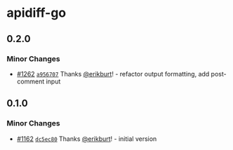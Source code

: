# apidiff-go

## 0.2.0

### Minor Changes

- [#1262](https://github.com/smartcontractkit/.github/pull/1262)
  [`a956707`](https://github.com/smartcontractkit/.github/commit/a9567075379b70fd59d7f71e3afdf0d5d58d6d9d)
  Thanks [@erikburt](https://github.com/erikburt)! - refactor output formatting,
  add post-comment input

## 0.1.0

### Minor Changes

- [#1162](https://github.com/smartcontractkit/.github/pull/1162)
  [`dc5ec80`](https://github.com/smartcontractkit/.github/commit/dc5ec807d7b24ea036643bcf926deb25f470a878)
  Thanks [@erikburt](https://github.com/erikburt)! - initial version
